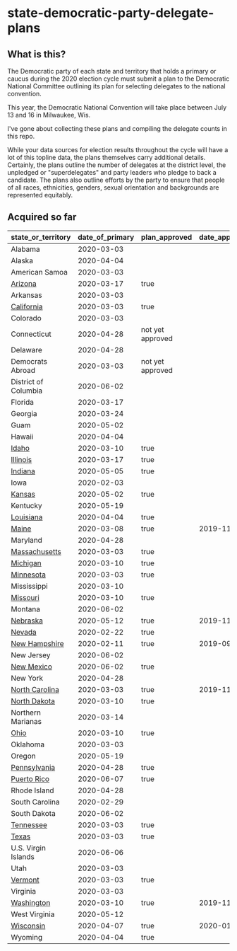 state-democratic-party-delegate-plans
=====================================

## What is this?

The Democratic party of each state and territory that holds a primary or caucus during the 2020 election cycle must submit a plan to the Democratic National Committee outlining its plan for selecting delegates to the national convention.

This year, the Democratic National Convention will take place between July 13 and 16 in Milwaukee, Wis.

I've gone about collecting these plans and compiling the delegate counts in this repo.

While your data sources for election results throughout the cycle will have a lot of this topline data, the plans themselves carry additional details. Certainly, the plans outline the number of delegates at the district level, the unpledged or "superdelegates" and party leaders who pledge to back a candidate. The plans also outline efforts by the party to ensure that people of all races, ethnicities, genders, sexual orientation and backgrounds are represented equitably.

## Acquired so far

| state_or_territory   | date_of_primary | plan_approved    | date_approved | total_delegates |
|----------------------|-----------------|------------------|---------------|-----------------|
| Alabama              | 2020-03-03      |                  |               |                 |
| Alaska               | 2020-04-04      |                  |               |                 |
| American Samoa       | 2020-03-03      |                  |               |                 |
| [Arizona](delegate-plans/_final-plans/04-arizona-2020-delegate-selection-plan.pdf)              | 2020-03-17      | true             |               | 78              |
| Arkansas             | 2020-03-03      |                  |               |                 |
| [California](delegate-plans/_final-plans/06-california-2020-delegate-selection-plan.pdf)           | 2020-03-03      | true             |               | 495             |
| Colorado             | 2020-03-03      |                  |               |                 |
| Connecticut          | 2020-04-28      | not yet approved |               |                 |
| Delaware             | 2020-04-28      |                  |               |                 |
| Democrats Abroad     | 2020-03-03      | not yet approved |               |                 |
| District of Columbia | 2020-06-02      |                  |               |                 |
| Florida              | 2020-03-17      |                  |               |                 |
| Georgia              | 2020-03-24      |                  |               |                 |
| Guam                 | 2020-05-02      |                  |               |                 |
| Hawaii               | 2020-04-04      |                  |               |                 |
| [Idaho](delegate-plans/_final-plans/16-idaho-2020-delegate-selection-plan.pdf)                | 2020-03-10      | true             |               | 25              |
| [Illinois](delegate-plans/_final-plans/16-illinois-2020-delegate-selection-plan.pdf)             | 2020-03-17      | true             |               | 184             |
| [Indiana](delegate-plans/_final-plans/18-indiana-2020-delegate-selection-plan.pdf)              | 2020-05-05      | true             |               | 77              |
| Iowa                 | 2020-02-03      |                  |               |                 |
| [Kansas](delegate-plans/_final-plans/20-kansas-2020-delegate-selection-plan.pdf)               | 2020-05-02      | true             |               | 45              |
| Kentucky             | 2020-05-19      |                  |               |                 |
| [Louisiana](delegate-plans/_final-plans/22-louisiana-2020-delegate-selection-plan.pdf)            | 2020-04-04      | true             |               | 61              |
| [Maine](delegate-plans/_final-plans/23-maine-2020-delegate-selection-plan.pdf)                | 2020-03-08      | true             | 2019-11-12    | 32              |
| Maryland             | 2020-04-28      |                  |               |                 |
| [Massachusetts](delegate-plans/_final-plans/25-mass-2020-delegate-selection-plan.pdf)        | 2020-03-03      | true             |               | 114             |
| [Michigan](delegate-plans/_final-plans/26-michigan-2020-delegate-selection-plan.pdf)             | 2020-03-10      | true             |               | 147             |
| [Minnesota](delegate-plans/_final-plans/27-minnesota-2020-delegate-selection-plan.pdf)            | 2020-03-03      | true             |               | 91              |
| Mississippi          | 2020-03-10      |                  |               |                 |
| [Missouri](delegate-plans/_final-plans/29-missouri-2020-delegate-selection-plan.pdf)             | 2020-03-10      | true             |               | 78              |
| Montana              | 2020-06-02      |                  |               |                 |
| [Nebraska](delegate-plans/_final-plans/31-nebraska-2020-delegate-selection-plan.pdf)             | 2020-05-12      | true             | 2019-11-17    | 33              |
| [Nevada](delegate-plans/_final-plans/32-nevada-2020-delegate-selection-plan.pdf.pdf)               | 2020-02-22      | true             |               | 48              |
| [New Hampshire](delegate-plans/_final-plans/33-new-hampshire-2020-delegate-selection-plan.pdf)        | 2020-02-11      | true             | 2019-09-19    | 33              |
| New Jersey           | 2020-06-02      |                  |               |                 |
| [New Mexico](hdelegate-plans/_final-plans/35-new-mexico-2020-delegate-selection-plan.pdf)           | 2020-06-02      | true             |               | 40              |
| New York             | 2020-04-28      |                  |               |                 |
| [North Carolina](delegate-plans/_final-plans/37-north-carolina-2020-delegate-selection-plan.pdf)       | 2020-03-03      | true             | 2019-11-14    | 122             |
| [North Dakota](delegate-plans/_final-plans/38-north-dakota-2020-delegate-selection-plan.pdf)         | 2020-03-10      | true             |               | 18              |
| Northern Marianas    | 2020-03-14      |                  |               |                 |
| [Ohio](delegate-plans/_final-plans/39-ohio-2020-delegate-selection-plan.pdf)                 | 2020-03-10      | true             |               | 153             |
| Oklahoma             | 2020-03-03      |                  |               |                 |
| Oregon               | 2020-05-19      |                  |               |                 |
| [Pennsylvania](delegate-plans/_final-plans/42-pennsylvania-2020-delegate-selection-plan.pdf)         | 2020-04-28      | true             |               | 210             |
| [Puerto Rico](delegate-plans/_final-plans/72-puerto-rico-2020-delegate-selection-plan.pdf)          | 2020-06-07      | true             |               | 59              |
| Rhode Island         | 2020-04-28      |                  |               |                 |
| South Carolina       | 2020-02-29      |                  |               |                 |
| South Dakota         | 2020-06-02      |                  |               |                 |
| [Tennessee](delegate-plans/_final-plans/47-tennesee-2020-delegate-selection-plan.pdf)            | 2020-03-03      | true             |               | 73              |
| [Texas](delegate-plans/_final-plans/48-texas-2020-delegate-selection-plan.pdf)                | 2020-03-03      | true             |               | 262             |
| U.S. Virgin Islands  | 2020-06-06      |                  |               |                 |
| Utah                 | 2020-03-03      |                  |               |                 |
| [Vermont](delegate-plans/_final-plans/50-vermont-2020-delegate-selection-plan.pdf)              | 2020-03-03      | true             |               | 24              |
| Virginia             | 2020-03-03      |                  |               |                 |
| [Washington](delegate-plans/_final-plans/53-washington-2020-delegate-selection-plan.pdf)           | 2020-03-10      | true             | 2019-11-01    | 107             |
| West Virginia        | 2020-05-12      |                  |               |                 |
| [Wisconsin](/delegate-plans/_final-plans/55-wisconsin-2020-delegate-selection-plan.pdf)            | 2020-04-07      | true             | 2020-01-21    | 90              |
| Wyoming              | 2020-04-04      | true |               | 12              |
